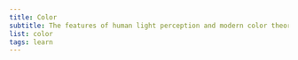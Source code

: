 ```yaml
---
title: Color
subtitle: The features of human light perception and modern color theory
list: color
tags: learn
---
```


